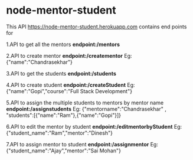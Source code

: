# node-mentor-student

This API  https://node-mentor-student.herokuapp.com contains end points for 

1.API to get all the mentors **endpoint:/mentors**


2.API to create mentor **endpoint:/creatementor**
Eg: {"name":"Chandrasekhar"}


3.API to get the students **endpoint:/students**


4.API to create student **endpoint:/createStudent**
Eg: {"name":"Gopi","course":"Full Stack Development"}


5.API to assign the  multiple students to mentors by mentor name **endpoint:/assignstudents**
Eg: {"mentorname":"Chandrasekhar" , "students":[{"name":"Ram"},{"name":"Gopi"}]}


6.API to edit the mentor by student **endpoint:/editmentorbyStudent**
Eg: {"student_name":"Ram","mentor":"Dinesh"}


7.API to assign mentor to student **endpoint:/assignmentor**
Eg: {"student_name":"Ajay","mentor":"Sai Mohan"}
